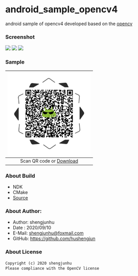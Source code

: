 # android_sample_opencv4
android sample of opencv4
developed based on the [opencv][1]

### Screenshot
<img src="doc/img/screenshot_1.png" width="200px"/> <img src="doc/img/screenshot_2.png" width="200px"/> <img src="doc/img/screenshot_3.png" width="200px"/>

### Sample
| <img src="doc/img/qr_apk.png" width="260px" /> |
| :--------:                      |
| Scan QR code or [Download][2]   |

### About Build
* NDK
* CMake
* [Source][3]

### About Author:
* Author: shengjunhu
* Date  : 2020/09/10
* E-Mail: shengjunhu@foxmail.com
* GitHub: https://github.com/hushengjun

### About License
```
Copyright (c) 2020 shengjunhu
Please compliance with the OpenCV license
```

[1]: https://github.com/opencv/opencv
[2]: https://github.com/shengjunhu/android_sample_opencv4/raw/master/doc/apk/sample_opencv4_v20092719_release.apk
[3]: doc/file/opencv-4.4.0.zip

